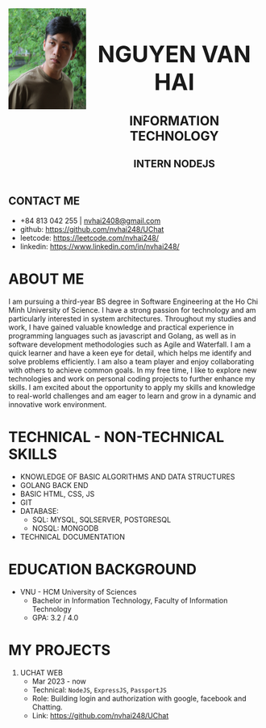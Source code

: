 <div style="display: grid; grid-template-areas: 'avatar information'">
  <div style="grid-area: avatar;">
    <img src="avatar.JPG" alt="Alt text" width="200" height="200" />
  </div>

  <div style="grid-area: information; text-align: center;">
    <h1 style="font-size: 45px; font-weight: bolder;">NGUYEN VAN HAI</h1>
    <h2 style="font-size: 25px; font-weight: bolder">INFORMATION TECHNOLOGY</h2>
    <h3  style="font-size: 20px;">INTERN NODEJS</h3>
  </div>
</div>

## CONTACT ME

- +84 813 042 255 | nvhai2408@gmail.com
- github: https://github.com/nvhai248/UChat
- leetcode: https://leetcode.com/nvhai248/
- linkedin: https://www.linkedin.com/in/nvhai248/

# ABOUT ME

I am pursuing a third-year BS degree in Software Engineering at the Ho Chi Minh
University of Science. I have a strong passion for technology and am particularly interested in system architectures. Throughout my studies and work, I have gained valuable knowledge and practical experience in programming languages such as javascript and Golang, as well as in software development methodologies such as Agile and Waterfall. I am a quick learner and have a keen eye for detail, which helps me identify and solve problems efficiently. I am also a team player and enjoy collaborating with others to achieve common goals. In my free time, I like to explore new technologies and work on personal coding projects to further enhance my skills. I am excited about the opportunity to apply my skills and knowledge to real-world challenges and am eager to learn and grow in a dynamic and innovative work environment.

# TECHNICAL - NON-TECHNICAL SKILLS

- KNOWLEDGE OF BASIC ALGORITHMS AND DATA STRUCTURES
- GOLANG BACK END
- BASIC HTML, CSS, JS
- GIT
- DATABASE:
  - SQL: MYSQL, SQLSERVER, POSTGRESQL
  - NOSQL: MONGODB
- TECHNICAL DOCUMENTATION

# EDUCATION BACKGROUND

- VNU - HCM University of Sciences
  - Bachelor in Information Technology, Faculty of Information Technology
  - GPA: 3.2 / 4.0

# MY PROJECTS

1. UCHAT WEB
   - Mar 2023 - now
   - Technical: `NodeJS`, `ExpressJS`, `PassportJS`
   - Role: Building login and authorization with google, facebook and Chatting.
   - Link: https://github.com/nvhai248/UChat

